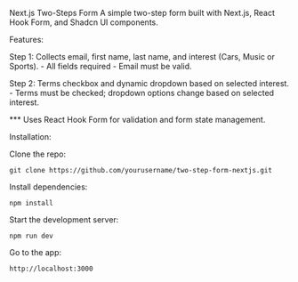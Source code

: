 Next.js Two-Steps Form
A simple two-step form built with Next.js, React Hook Form, and Shadcn UI components.

Features:

Step 1: Collects email, first name, last name, and interest (Cars, Music or Sports).
        - All fields required
        - Email must be valid.
        
Step 2: Terms checkbox and dynamic dropdown based on selected interest.
        - Terms must be checked; dropdown options change based on selected interest.

*** Uses React Hook Form for validation and form state management.

Installation:

Clone the repo:

    git clone https://github.com/yourusername/two-step-form-nextjs.git

Install dependencies:

    npm install

Start the development server:

    npm run dev

Go to the app:

    http://localhost:3000